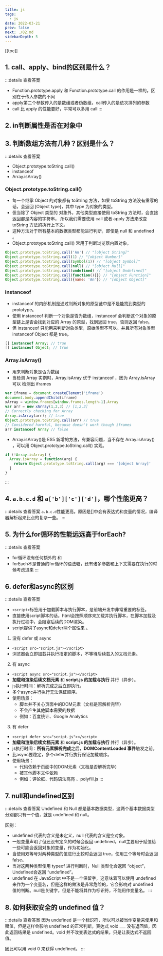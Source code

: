 ```yaml
---
title: js
tags: 
  - js
date: 2022-03-21
prev: false
next: ./02.md
sidebarDepth: 5
---
```


[[toc]]

## 1. call、apply、bind的区别是什么？

:::details 查看答案
- Function.prototype.apply 和 Function.prototype.call 的作用是一样的，区别在于传入参数的不同
- apply第二个参数传入的是数组或者伪数组，call传入的是依次排列的参数
- call 比 apply 的性能要好，平常可以多用 call
:::

## 2. in判断属性是否在对象中 <Badge text="TODO" type="error"/>

## 3. 判断数组方法有几种？区别是什么？

:::details 查看答案
- Object.prototype.toString.call()
- instanceof
- Array.isArray()

### Object.prototype.toString.call()
- 每一个继承 Object 的对象都有 toString 方法，如果 toString 方法没有重写的 话，会返回 [Object type]，其中 type 为对象的类型。
- 但当除了 Object 类型的 对象外，其他类型直接使用 toString 方法时，会直接返回都是内容的字符串， 所以我们需要使用 call 或者 apply 方法来改变 toString 方法的执行上下文。
- 这种方法对于所有基本的数据类型都能进行判断，即使是 null 和 undefined 。
- Object.prototype.toString.call() 常用于判断浏览器内置对象。

```js
Object.prototype.toString.call('An') // "[object String]"
Object.prototype.toString.call(1) // "[object Number]"
Object.prototype.toString.call(Symbol(1)) // "[object Symbol]"
Object.prototype.toString.call(null) // "[object Null]"
Object.prototype.toString.call(undefined) // "[object Undefined]"
Object.prototype.toString.call(function(){}) // "[object Function]"
Object.prototype.toString.call({name: 'An'}) // "[object Object]" 
```

### instanceof
- instanceof 的内部机制是通过判断对象的原型链中是不是能找到类型的 prototype。 
- 使用 instanceof 判断一个对象是否为数组，instanceof 会判断这个对象的原型链上是否会找到对应的 Array 的原型，找到返回 true，否则返回 false。 
- 但 instanceof 只能用来判断对象类型，原始类型不可以。并且所有对象类型 instanceof Object 都是 true。
```js
[] instanceof Array; // true
[] instanceof Object; // true
```

### Array.isArray()
- 用来判断对象是否为数组
- 当检测 Array 实例时，Array.isArray 优于 instanceof ，因为 Array.isArray 可以 检测出 iframes
```js
var iframe = document.createElement('iframe')
document.body.appendChild(iframe)
xArray = window.frames[window.frames.length-1].Array
var arr = new xArray(1,2,3) // [1,2,3]
// Correctly checking for Array
Array.isArray(arr); // true
Object.prototype.toString.call(arr) // true 
// Considered harmful, because doesn't work though iframes
arr instanceof Array // false
```

- Array.isArray()是 ES5 新增的方法，有兼容问题，当不存在 Array.isArray() ，可以用 Object.prototype.toString.call() 实现。
```js
if (!Array.isArray) {
  Array.isArray = function(arg) {
    return Object.prototype.toString.call(arg) === '[object Array]'
  }
}
```
:::

## 4. `a.b.c.d` 和 `a['b']['c']['d']`，哪个性能更高？
:::details 查看答案
`a.b.c.d`性能更高，原因是[]中会有表达式和变量的情况，编译器解析起来比点的复杂一些。
:::

## 5. 为什么for循环的性能远远高于forEach?

:::details 查看答案
- for循环没有任何额外的 <str str="函数调用栈"/> 和 <str str="上下文" />
- forEach不是普通的for循环的语法糖，还有诸多参数和上下文需要在执行的时候考虑进来
:::

## 6. defer和async的区别

:::details 查看答案
- `<script>`标签用于加载脚本与执行脚本，是前端开发中非常重要的标签。
- 直接使用script脚本的话，html会按照顺序来加载并执行脚本，在脚本加载及执行过程中，会阻塞后续的DOM渲染。
- script提供了async和defer两个属性来 <str str="解决DOM渲染阻塞的问题" />。

1. 没有 defer 或 async
  - `<script src="script.js"></script>` 
  - 浏览器会立即加载并执行指定的脚本，不等待后续载入的文档元素。
2. 有 async
  - `<script async src="script.js"></script>`
  - **加载和渲染后续文档元素** 和 **script.js 的加载与执行** 并行（异步）。
  - js执行时间：解析完成之后立即执行。
  - 多个async并行执行无法保证顺序。
  - 使用场景：
      + 脚本并不关心页面中的DOM元素（文档是否解析完毕）
      + 不会产生其他脚本需要的数据
      + 例如：百度统计、Google Analytics
3. 有 defer
  - `<script defer src="script.js"></script>`
  - **加载和渲染后续文档元素** 和 **script.js 的加载与执行** 并行（异步）。
  - js执行时间：**所有元素解析完成**之后，**DOMContentLoaded 事件**触发之前。
  - 比async要稳定，多个defer并行执行保证加载顺序。
  - 使用场景：
      + 代码依赖于页面中的DOM元素（文档是否解析完毕）
      + 被其他脚本文件依赖
      + 例如：评论框、代码语法高亮 、polyfill.js
:::

## 7. null和undefined区别

:::details 查看答案
Undefined 和 Null 都是基本数据类型，这两个基本数据类型分别都只有一个值，就是 undefined 和 null。

区别：
- undefined 代表的含义是未定义，null 代表的含义是空对象。
- 一般变量声明了但还没有定义的时候会返回 undefined，null主要用于赋值给一些可能会返回对象的变量，作为初始化。
- 当使用双等号对两种类型的值进行比较时会返回 true，使用三个等号时会返回 false。
- 当对这两种类型使用 typeof 进行判断时，Null 类型化会返回 “object”，Undefined会返回 “undefined”。
- undefined 在 JavaScript 中不是一个保留字，这意味着可以使用 undefined 来作为一个变量名，但是这样的做法是非常危险的，它会影响对 undefined 值的判断。null是关键字，但是不能将其作为标识符，不能用作变量名。
:::

## 8. 如何获取安全的 undefined 值？

:::details 查看答案
因为 undefined 是一个标识符，所以可以被当作变量来使用和赋值，但是这样会影响 undefined 的正常判断。表达式 void ___ 没有返回值，因此返回结果是 undefined。void 并不改变表达式的结果，只是让表达式不返回值。

因此可以用 void 0 来获得 undefined。
:::